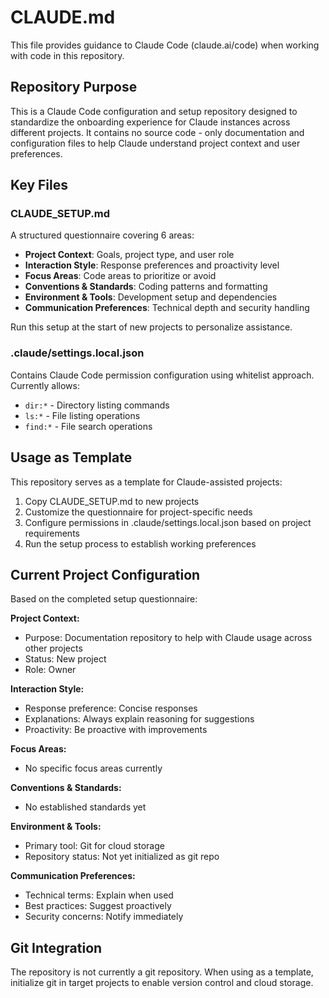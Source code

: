 # CLAUDE.md

This file provides guidance to Claude Code (claude.ai/code) when working with code in this repository.

## Repository Purpose

This is a Claude Code configuration and setup repository designed to standardize the onboarding experience for Claude instances across different projects. It contains no source code - only documentation and configuration files to help Claude understand project context and user preferences.

## Key Files

### CLAUDE_SETUP.md
A structured questionnaire covering 6 areas:
- **Project Context**: Goals, project type, and user role
- **Interaction Style**: Response preferences and proactivity level
- **Focus Areas**: Code areas to prioritize or avoid
- **Conventions & Standards**: Coding patterns and formatting
- **Environment & Tools**: Development setup and dependencies
- **Communication Preferences**: Technical depth and security handling

Run this setup at the start of new projects to personalize assistance.

### .claude/settings.local.json
Contains Claude Code permission configuration using whitelist approach. Currently allows:
- `dir:*` - Directory listing commands
- `ls:*` - File listing operations  
- `find:*` - File search operations

## Usage as Template

This repository serves as a template for Claude-assisted projects:

1. Copy CLAUDE_SETUP.md to new projects
2. Customize the questionnaire for project-specific needs
3. Configure permissions in .claude/settings.local.json based on project requirements
4. Run the setup process to establish working preferences

## Current Project Configuration

Based on the completed setup questionnaire:

**Project Context:**
- Purpose: Documentation repository to help with Claude usage across other projects
- Status: New project
- Role: Owner

**Interaction Style:**
- Response preference: Concise responses
- Explanations: Always explain reasoning for suggestions
- Proactivity: Be proactive with improvements

**Focus Areas:**
- No specific focus areas currently

**Conventions & Standards:**
- No established standards yet

**Environment & Tools:**
- Primary tool: Git for cloud storage
- Repository status: Not yet initialized as git repo

**Communication Preferences:**
- Technical terms: Explain when used
- Best practices: Suggest proactively
- Security concerns: Notify immediately

## Git Integration

The repository is not currently a git repository. When using as a template, initialize git in target projects to enable version control and cloud storage.